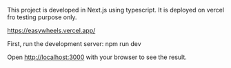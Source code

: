 This project is developed in Next.js using typescript. It is deployed on vercel fro testing purpose only.

https://easywheels.vercel.app/

First, run the development server:
npm run dev

Open [http://localhost:3000](http://localhost:3000) with your browser to see the result.
